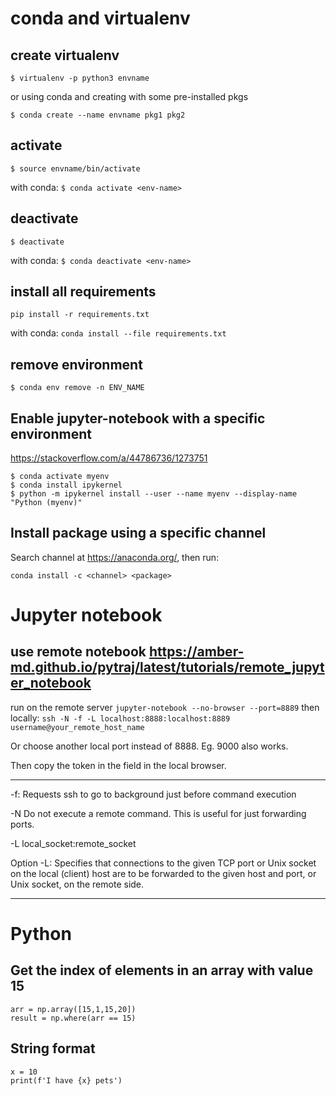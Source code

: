 # conda and virtualenv 

## create virtualenv
`$ virtualenv -p python3 envname`

or using conda and creating with some pre-installed pkgs

`$ conda create --name envname pkg1 pkg2 `

## activate
`$ source envname/bin/activate`

with conda:
`$ conda activate <env-name>`

## deactivate
`$ deactivate`

with conda:
`$ conda deactivate <env-name>`

## install all requirements
`pip install -r requirements.txt`

with conda:
`conda install --file requirements.txt`

## remove environment

`$ conda env remove -n ENV_NAME`

## Enable jupyter-notebook with a specific environment 
https://stackoverflow.com/a/44786736/1273751

    $ conda activate myenv
    $ conda install ipykernel
    $ python -m ipykernel install --user --name myenv --display-name "Python (myenv)"

## Install package using a specific channel

Search channel at https://anaconda.org/, then run:

`conda install -c <channel> <package>`

# Jupyter notebook

## use remote notebook https://amber-md.github.io/pytraj/latest/tutorials/remote_jupyter_notebook

run on the remote server
`jupyter-notebook --no-browser --port=8889`
then locally:
`ssh -N -f -L localhost:8888:localhost:8889 username@your_remote_host_name`

Or choose another local port instead of 8888. Eg. 9000 also works.

Then copy the token in the field in the local browser.

---

-f: Requests ssh to go to background just before command execution

-N Do not execute a remote command.  This is useful for just forwarding ports.

-L local_socket:remote_socket

Option -L: Specifies that connections to the given TCP port or Unix socket on the local (client) host are to be forwarded to the given host and port, or Unix socket, on the remote side.

---

# Python

## Get the index of elements in an array with value 15

    arr = np.array([15,1,15,20])
    result = np.where(arr == 15)

## String format

    x = 10
    print(f'I have {x} pets')
